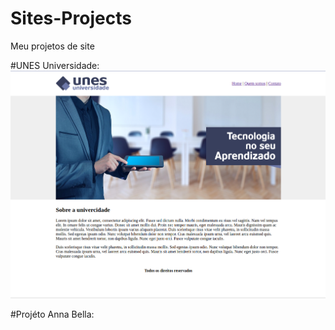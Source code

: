 # Sites-Projects
Meu projetos de site

#UNES Universidade:
<img src="imagens-projeto/projeto-unes.png">

#Projéto Anna Bella:
